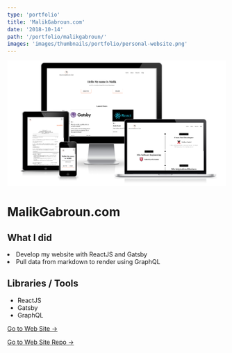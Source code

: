 ```yaml
---
type: 'portfolio'
title: 'MalikGabroun.com'
date: '2018-10-14'
path: '/portfolio/malikgabroun/'
images: 'images/thumbnails/portfolio/personal-website.png'
---
```


![](./personal-website.png)

<div class="content">
<h1> MalikGabroun.com</h1>

## What I did

<div class="description">
<li> Develop my website with ReactJS and Gatsby</li>
<li> Pull data from markdown to render using GraphQL  </li></div>

## Libraries / Tools

- <div class="react">ReactJS</div>
- <div class="gatsby">Gatsby</div>
- <div class="graphql">GraphQL</div>

[Go to Web Site →](https://malikgabroun.com/)

[Go to Web Site Repo →](https://github.com/gabroun/malikgabroun)

</div>
